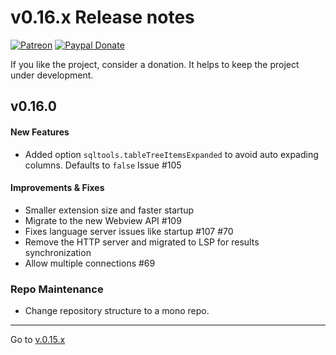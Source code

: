 # v0.16.x Release notes

[![Patreon](https://img.shields.io/badge/patreon-support-blue.svg)](https://www.patreon.com/mteixeira)
[![Paypal Donate](https://img.shields.io/badge/paypal-donate-blue.svg)](https://www.paypal.com/cgi-bin/webscr?cmd=_s-xclick&hosted_button_id=RSMB6DGK238V8)

If you like the project, consider a donation. It helps to keep the project under development.

## v0.16.0

#### New Features

- Added option `sqltools.tableTreeItemsExpanded` to avoid auto expading columns. Defaults to `false` Issue #105

#### Improvements & Fixes

- Smaller extension size and faster startup
- Migrate to the new Webview API #109
- Fixes language server issues like startup #107 #70
- Remove the HTTP server and migrated to LSP for results synchronization
- Allow multiple connections #69

### Repo Maintenance

- Change repository structure to a mono repo.

------

Go to [v.0.15.x](v0.15.x.md)
